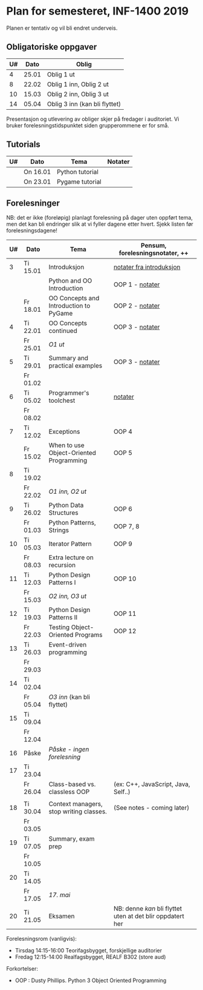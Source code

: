 Plan for semesteret, INF-1400 2019
====================================

Planen er tentativ og vil bli endret underveis. 

Obligatoriske oppgaver
-----------------

| U#  | Dato  | Oblig                         |
| --- | ----- | -----------------------       |
| 4   | 25.01 | Oblig 1 ut                    |
| 8   | 22.02 | Oblig 1 inn, Oblig 2 ut       |
| 10  | 15.03 | Oblig 2 inn, Oblig 3 ut       |
| 14  | 05.04 | Oblig 3 inn (kan bli flyttet) |

Presentasjon og utlevering av obliger skjer på fredager i auditoriet.
Vi bruker forelesningstidspunktet siden grupperommene er for små. 

Tutorials
------

| U#  | Dato     | Tema            | Notater        |
| --- | ----     | -----           | -------------- |
|     | On 16.01 | Python tutorial |                |
|     | On 23.01 | Pygame tutorial |                |


Forelesninger
-----------

NB: det er ikke (foreløpig) planlagt forelesning på dager uten oppført
tema, men det kan bli endringer slik at vi fyller dagene etter
hvert. Sjekk listen før forelesningsdagene!

| U#  | Dato     | Tema                                    | Pensum, forelesningsnotater, ++                            |
| --- | ----     | -----                                   | --------------                                             |
| 3   | Ti 15.01 | Introduksjon                            | [notater fra introduksjon](lectures/introduksjon)          |
|     |          | Python and OO Introduction              | OOP 1 - [notater](lectures/oop-01-python-intro-and-oo)     |
|     | Fr 18.01 | OO Concepts and Introduction to PyGame  | OOP 2 - [notater](lectures/oop-02-oo-and-pygame)           |
| 4   | Ti 22.01 | OO Concepts continued                   | OOP 3 - [notater](lectures/oop-02-03-oo-concepts)          |
|     | Fr 25.01 | *O1 ut*                                 |                                                            |
| 5   | Ti 29.01 | Summary and practical examples          | OOP 3 - [notater](lectures/oop-03-summary-and-examples)    |
|     | Fr 01.02 |                                         |                                                            |
| 6   | Ti 05.02 | Programmer's toolchest                  | [notater](lectures/lecture-tools)                          |
|     | Fr 08.02 |                                         |                                                            |
| 7   | Ti 12.02 | Exceptions                              | OOP 4                                                      |
|     | Fr 15.02 | When to use Object-Oriented Programming | OOP 5                                                      |
| 8   | Ti 19.02 |                                         |                                                            |
|     | Fr 22.02 | *O1 inn, O2 ut*                         |                                                            |
| 9   | Ti 26.02 | Python Data Structures                  | OOP 6                                                      |
|     | Fr 01.03 | Python Patterns, Strings                | OOP 7, 8                                                   |
| 10  | Ti 05.03 | Iterator Pattern                        | OOP 9                                                      |
|     | Fr 08.03 | Extra lecture on recursion              |                                                            |
| 11  | Ti 12.03 | Python Design Patterns I                | OOP 10                                                     |
|     | Fr 15.03 | *O2 inn, O3 ut*                         |                                                            |
| 12  | Ti 19.03 | Python Design Patterns II               | OOP 11                                                     |
|     | Fr 22.03 | Testing Object-Oriented Programs        | OOP 12                                                     |
| 13  | Ti 26.03 | Event-driven programming                |                                                            |
|     | Fr 29.03 |                                         |                                                            |
| 14  | Ti 02.04 |                                         |                                                            |
|     | Fr 05.04 | *O3 inn* (kan bli flyttet)              |                                                            |
| 15  | Ti 09.04 |                                         |                                                            |
|     | Fr 12.04 |                                         |                                                            |
| 16  | Påske    | *Påske - ingen forelesning*             |                                                            |
| 17  | Ti 23.04 |                                         |                                                            |
|     | Fr 26.04 | Class-based vs. classless OOP           | (ex: C++, JavaScript, Java, Self..)                        |
|     |          |                                         |                                                            |
| 18  | Ti 30.04 | Context managers, stop writing classes. | (See notes - coming later)                                 |
|     | Fr 03.05 |                                         |                                                            |
| 19  | Ti 07.05 | Summary, exam prep                      |                                                            |
|     | Fr 10.05 |                                         |                                                            |
| 20  | Ti 14.05 |                                         |                                                            |
|     | Fr 17.05 | *17. mai*                               |                                                            |
| 20  | Ti 21.05 | Eksamen                                 | NB: denne *kan* bli flyttet uten at det blir oppdatert her |


Forelesningsrom (vanligvis):
- Tirsdag 14:15-16:00 Teorifagsbygget, forskjellige auditorier
- Fredag  12:15-14:00 Realfagsbygget, REALF B302 (store aud)

Forkortelser: 
* OOP : Dusty Phillips. Python 3 Object Oriented Programming

